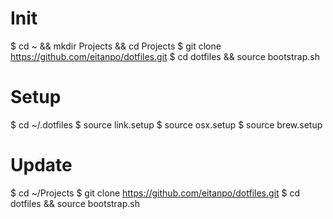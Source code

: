 Init
====

$ cd ~ && mkdir Projects && cd Projects
$ git clone https://github.com/eitanpo/dotfiles.git
$ cd dotfiles && source bootstrap.sh


Setup
=====
$ cd ~/.dotfiles
$ source link.setup
$ source osx.setup
$ source brew.setup


Update
======
$ cd ~/Projects
$ git clone https://github.com/eitanpo/dotfiles.git
$ cd dotfiles && source bootstrap.sh
